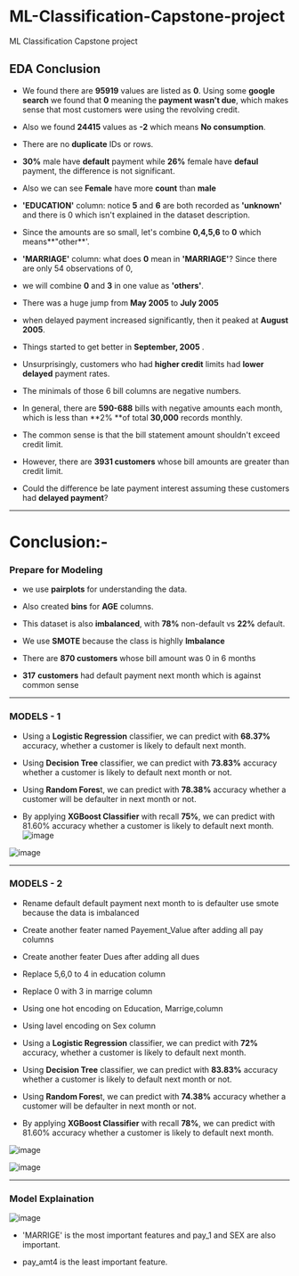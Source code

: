 # ML-Classification-Capstone-project
ML Classification Capstone project
## **EDA Conclusion**
* We found there are **95919** values are listed as **0**. Using some **google search** we found that **0**  meaning the **payment wasn't due**, which makes sense that most customers were using the revolving credit.
* Also we found **24415** values as **-2** which means **No consumption**.

* There are no **duplicate** IDs or rows.

* **30%** male have **default** payment while **26%** female have **defaul** payment, the difference is not significant.

* Also we can see **Female** have more **count** than **male**
* **'EDUCATION'** column: notice **5** and **6** are both recorded as **'unknown'** and there is 0 which isn't explained in the dataset description. 

* Since the amounts are so small, let's combine **0,4,5,6** to **0** which means**"other**'.

* **'MARRIAGE'** column: what does **0** mean in **'MARRIAGE'**? Since there are only  54 observations of 0, 

* we will combine **0** and **3** in one value as **'others'**.
* There was a huge jump from **May 2005**  to **July 2005** 

* when delayed payment increased significantly, then it peaked at **August 2005**.

* Things started to get better in **September, 2005** .

* Unsurprisingly, customers who had **higher credit** limits had **lower delayed** payment rates.
*  The minimals of those 6 bill columns are negative numbers. 

* In general, there are **590-688** bills with negative amounts each month, which is less than **2% **of total **30,000** records monthly.

* The common sense is that the bill statement amount shouldn't exceed credit limit.

*  However, there are **3931 customers** whose bill amounts are greater than credit limit. 

* Could the difference be late payment interest assuming these customers had **delayed payment**?

---

# **Conclusion:-**


### **Prepare for Modeling**

* we use **pairplots** for understanding the data.

* Also created **bins** for **AGE** columns.

* This dataset is also **imbalanced**, with **78%** non-default vs **22%** default.

* We use **SMOTE** because the class is highlly **Imbalance**

* There are **870 customers** whose bill amount was 0 in 6 months

* **317** **customers** had default payment next month which is against common sense

---




### **MODELS - 1**

* Using a **Logistic Regression** classifier, we can predict with **68.37%** accuracy, whether a customer is likely to default next month.

* Using **Decision Tree** classifier, we can predict with **73.83%** accuracy whether a customer is likely to default next month or not.

* Using **Random Fores**t, we can predict with **78.38%** accuracy whether a customer will be defaulter in next month or not.

* By applying **XGBoost Classifier** with recall **75%**, we can predict with 81.60% accuracy whether a customer is likely to default next month.
![image](https://user-images.githubusercontent.com/112492310/208240496-a7d5a09a-53c5-4f99-b770-3451ce5f6bce.png)

![image](https://user-images.githubusercontent.com/112492310/208240537-67056714-2c22-422d-935f-21dd59e3065c.png)

---
### **MODELS - 2**

* Rename default default payment next month to is defaulter
use smote because the data is imbalanced

* Create another feater named Payement_Value after adding all pay columns
* Create another feater Dues after adding all dues
* Replace 5,6,0 to 4 in education column
* Replace 0 with 3 in marrige column
* Using one hot encoding on Education, Marrige,column
* Using lavel encoding on  Sex column

* Using a **Logistic Regression** classifier, we can predict with **72%** accuracy, whether a customer is likely to default next month.

* Using **Decision Tree** classifier, we can predict with **83.83%** accuracy whether a customer is likely to default next month or not.

* Using **Random Fores**t, we can predict with **74.38%** accuracy whether a customer will be defaulter in next month or not.

* By applying **XGBoost Classifier** with recall **78%**, we can predict with 81.60% accuracy whether a customer is likely to default next month.

![image](https://user-images.githubusercontent.com/112492310/208240366-a01116f6-fe9f-46a9-a011-6b009b137146.png)


![image](https://user-images.githubusercontent.com/112492310/208240465-c2ccf98c-cbdb-418e-9f50-e75d7dc163f1.png)

---
### **Model Explaination**
![image](https://user-images.githubusercontent.com/112492310/208240574-4c4dd49b-43e8-4314-96eb-7508f933c196.png)

* 'MARRIGE' is the most important features and pay_1 and SEX are also important.

* pay_amt4 is the least important feature.
